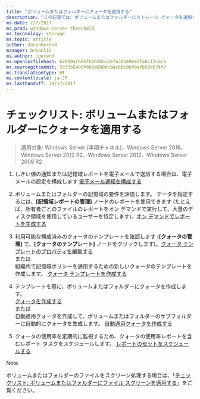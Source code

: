 ```yaml
---
title: "ボリュームまたはフォルダーにクォータを適用する"
description: "この記事では、ボリュームまたはフォルダーにストレージ クォータを適用する方法を説明します。"
ms.date: 7/7/2017
ms.prod: windows-server-threshold
ms.technology: storage
ms.topic: article
author: JasonGerend
manager: brianlic
ms.author: jgerend
ms.openlocfilehash: 62910af666fb16db5c2e7a30b49eedfa8c12cacb
ms.sourcegitcommit: 583355400f6b0d880dc0ac6bc06f0efb50d674f7
ms.translationtype: HT
ms.contentlocale: ja-JP
ms.lasthandoff: 10/17/2017
---
```

# <a name="checklist-apply-a-quota-to-a-volume-or-folder"></a>チェックリスト: ボリュームまたはフォルダーにクォータを適用する

> 適用対象: Windows Server (半期チャネル)、Windows Server 2016、Windows Server 2012 R2、Windows Server 2012、Windows Server 2008 R2

1. しきい値の通知または記憶域レポートを電子メールで送信する場合は、電子メールの設定を構成します [電子メール通知を構成する](configure-email-notifications.md)

2. ボリュームまたはフォルダーの記憶域の要件を評価します。 データを指定するには、**[記憶域レポートの管理]** ノードのレポートを使用できます  (たとえば、所有者ごとのファイルのレポートをオン デマンドで実行して、大量のディスク領域を使用しているユーザーを特定します)。[オン デマンドでレポートを生成する](generate-reports-on-demand.md)

3. 利用可能な構成済みのクォータのテンプレートを確認します  (**[クォータの管理]** で、**[クォータのテンプレート]** ノードをクリックします)。[クォータ テンプレートのプロパティを編集する](edit-quota-template-properties.md) 
<br />または <br /> 組織内で記憶域ポリシーを適用するための新しいクォータのテンプレートを作成します。 [クォータ テンプレートを作成する](create-quota-template.md)

4. テンプレートを基に、ボリュームまたはフォルダーにクォータを作成します。  
 [クォータを作成する](create-quota.md) <br /> または <br /> 自動適用クォータを作成して、ボリュームまたはフォルダーのサブフォルダーに自動的にクォータを生成します。 [自動適用クォータを作成する](create-auto-apply-quota.md)

6. クォータの使用率を定期的に監視するため、クォータの使用率レポートを含むレポート タスクをスケジュールします。 [レポートのセットをスケジュールする](schedule-set-of-reports.md)

> [!Note]
> ボリュームまたはフォルダーのファイルをスクリーン処理する場合は、「[チェックリスト: ボリュームまたはフォルダーにファイル スクリーンを適用する](checklist-apply-file-screen-to-volume-or-folder.md)」をご覧ください。











